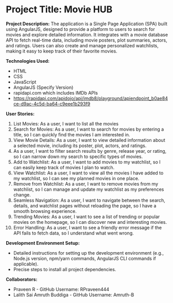 # Project Title: Movie HUB

**Project Description:** The application is a Single Page Application (SPA) built using AngularJS, designed to provide a platform to users to search for movies and explore detailed information. It integrates with a movie database API to fetch real-time data, including movie posters, plot summaries, actors, and ratings. Users can also create and manage personalized watchlists, making it easy to keep track of their favorite movies.


**Technologies Used:**

*   HTML
*   CSS
*   JavaScript
*   AngularJS (Specify Version)
*   rapidapi.com which includes IMDb APIs
*   https://rapidapi.com/apidojo/api/imdb8/playground/apiendpoint_b0ae84ce-d9ac-4c5d-ba64-c9eee1b293f9

**User Stories:** 

1.  List Movies: As a user, I want to list all the movies
2.  Search for Movies: As a user, I want to search for movies by entering a title, so I can quickly find   the movies I am interested in.
3.  View Movie Details: As a user, I want to view detailed information about a selected movie, including its poster, plot, actors, and ratings.
4.   As a user, I want to filter search results by genre, release year, or rating, so I can narrow down my search to specific types of movies.
5.  Add to Watchlist: As a user, I want to add movies to my watchlist, so I can easily keep track of movies I plan to watch.
6.  View Watchlist: As a user, I want to view all the movies I have added to my watchlist, so I can see my planned movies in one place.
7. Remove from Watchlist: As a user, I want to remove movies from my watchlist, so I can manage and update my watchlist as my preferences change.
8.  Seamless Navigation: As a user, I want to navigate between the search, details, and watchlist pages without reloading the page, so I have a smooth browsing experience.
9. Trending Movies: As a user, I want to see a list of trending or popular movies on the homepage, so I can discover new and interesting movies.
10. Error Handling: As a user, I want to see a friendly error message if the API fails to fetch data, so I understand what went wrong.

**Development Environment Setup:**

*   Detailed instructions for setting up the development environment (e.g., Node.js version, npm/yarn commands, AngularJS CLI commands if applicable).
*   Precise steps to install all project dependencies.

**Collaborators:**

*   Praveen R - GitHub Username: RPraveen444
*   Lalith Sai Amruth Buddiga - GitHub Username: Amruth-B